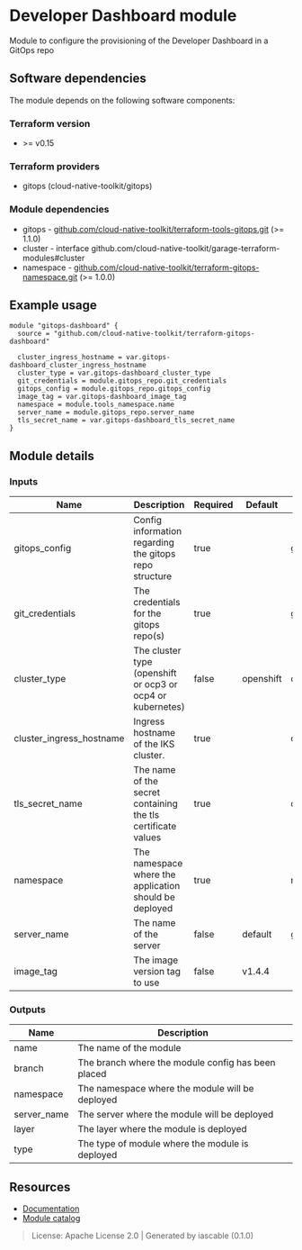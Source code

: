 # Developer Dashboard module

Module to configure the provisioning of the Developer Dashboard in a GitOps repo


## Software dependencies

The module depends on the following software components:

### Terraform version

- \>= v0.15

### Terraform providers


- gitops (cloud-native-toolkit/gitops)

### Module dependencies


- gitops - [github.com/cloud-native-toolkit/terraform-tools-gitops.git](https://github.com/cloud-native-toolkit/terraform-tools-gitops.git) (>= 1.1.0)
- cluster - interface github.com/cloud-native-toolkit/garage-terraform-modules#cluster
- namespace - [github.com/cloud-native-toolkit/terraform-gitops-namespace.git](https://github.com/cloud-native-toolkit/terraform-gitops-namespace.git) (>= 1.0.0)

## Example usage

```hcl
module "gitops-dashboard" {
  source = "github.com/cloud-native-toolkit/terraform-gitops-dashboard"

  cluster_ingress_hostname = var.gitops-dashboard_cluster_ingress_hostname
  cluster_type = var.gitops-dashboard_cluster_type
  git_credentials = module.gitops_repo.git_credentials
  gitops_config = module.gitops_repo.gitops_config
  image_tag = var.gitops-dashboard_image_tag
  namespace = module.tools_namespace.name
  server_name = module.gitops_repo.server_name
  tls_secret_name = var.gitops-dashboard_tls_secret_name
}

```

## Module details

### Inputs

| Name | Description | Required | Default | Source |
|------|-------------|---------|----------|--------|
| gitops_config | Config information regarding the gitops repo structure | true |  | gitops.gitops_config |
| git_credentials | The credentials for the gitops repo(s) | true |  | gitops.git_credentials |
| cluster_type | The cluster type (openshift or ocp3 or ocp4 or kubernetes) | false | openshift | cluster.platform.type_code |
| cluster_ingress_hostname | Ingress hostname of the IKS cluster. | true |  | cluster.platform.ingress |
| tls_secret_name | The name of the secret containing the tls certificate values | true |  | cluster.platform.tls_secret |
| namespace | The namespace where the application should be deployed | true |  | namespace.name |
| server_name | The name of the server | false | default | gitops.server_name |
| image_tag | The image version tag to use | false | v1.4.4 |  |

### Outputs

| Name | Description |
|------|-------------|
| name | The name of the module |
| branch | The branch where the module config has been placed |
| namespace | The namespace where the module will be deployed |
| server_name | The server where the module will be deployed |
| layer | The layer where the module is deployed |
| type | The type of module where the module is deployed |

## Resources

- [Documentation](https://operate.cloudnativetoolkit.dev)
- [Module catalog](https://modules.cloudnativetoolkit.dev)

> License: Apache License 2.0 | Generated by iascable (0.1.0)
